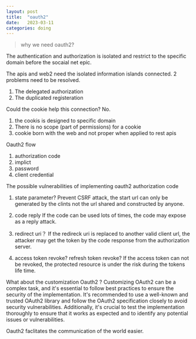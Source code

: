 ```yaml
---
layout: post
title:  "oauth2"
date:   2023-03-11
categories: doing
---
```


> why we need oauth2?

The authentication and authorization is isolated and restrict to the specific domain before the socaial net epic.


The apis and web2 need the isolated information islands connected. 2 problems need to be resolved.
1. The delegated authorization
2. The duplicated registeration

Could the cookie help this connection?  No.
1) the cookis is designed to specific domain
2) There is no scope (part of permissions) for a cookie
3) cookie born with the web and not proper when applied to rest apis


Oauth2 flow
1. authorization code
2. implict
2. password
3. client credential

The possible vulnerabilities of implementing oauth2 authorization code

1. state parameter?
Prevent CSRF attack, the start url can only be generated by the clints not the url shared and constructed by anyone.

2. code reply
If the code can be used lots of times, the code may expose as a reply attack.

3. redirect uri？
If the redireck uri is replaced to another valid client url,  the attacker may get the token by the code response from the authorization server.


4. access token revoke? refresh token revoke?
If the access token can not be revoked, the protected resource is under the risk during the tokens life time.




What about the customization Oauth2 ?
Customizing OAuth2 can be a complex task, and it's essential to follow best practices to ensure the security of the implementation. It's recommended to use a well-known and trusted OAuth2 library and follow the OAuth2 specification closely to avoid security vulnerabilities. Additionally, it's crucial to test the implementation thoroughly to ensure that it works as expected and to identify any potential issues or vulnerabilities.


Oauth2 faclitates the communication of the world easier.

